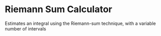 # Riemann Sum Calculator
Estimates an integral using the Riemann-sum technique, with a variable number of intervals
